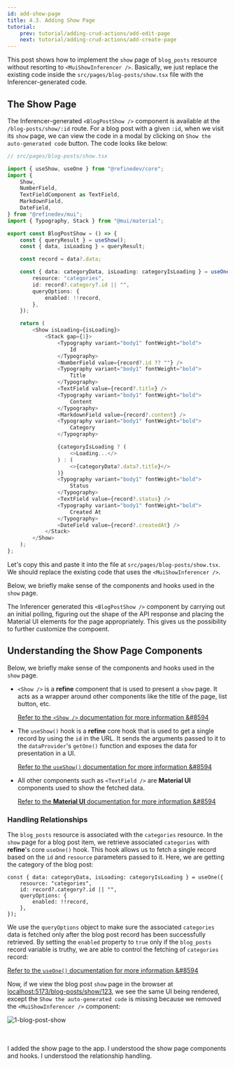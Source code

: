 ```yaml
---
id: add-show-page
title: 4.3. Adding Show Page
tutorial:
    prev: tutorial/adding-crud-actions/add-edit-page
    next: tutorial/adding-crud-actions/add-create-page
---
```


This post shows how to implement the `show` page of `blog_posts` resource without resorting to `<MuiShowInferencer />`. Basically, we just replace the existing code inside the `src/pages/blog-posts/show.tsx` file with the Inferencer-generated code.


## The Show Page

The Inferencer-generated `<BlogPostShow />` component is available at the `/blog-posts/show/:id` route. For a blog post with a given `:id`, when we visit its `show` page, we can view the code in a modal by clicking on `Show the auto-generated code` button. The code looks like below:

```TypeScript
// src/pages/blog-posts/show.tsx

import { useShow, useOne } from "@refinedev/core";
import {
    Show,
    NumberField,
    TextFieldComponent as TextField,
    MarkdownField,
    DateField,
} from "@refinedev/mui";
import { Typography, Stack } from "@mui/material";

export const BlogPostShow = () => {
    const { queryResult } = useShow();
    const { data, isLoading } = queryResult;

    const record = data?.data;

    const { data: categoryData, isLoading: categoryIsLoading } = useOne({
        resource: "categories",
        id: record?.category?.id || "",
        queryOptions: {
            enabled: !!record,
        },
    });

    return (
        <Show isLoading={isLoading}>
            <Stack gap={1}>
                <Typography variant="body1" fontWeight="bold">
                    Id
                </Typography>
                <NumberField value={record?.id ?? ""} />
                <Typography variant="body1" fontWeight="bold">
                    Title
                </Typography>
                <TextField value={record?.title} />
                <Typography variant="body1" fontWeight="bold">
                    Content
                </Typography>
                <MarkdownField value={record?.content} />
                <Typography variant="body1" fontWeight="bold">
                    Category
                </Typography>

                {categoryIsLoading ? (
                    <>Loading...</>
                ) : (
                    <>{categoryData?.data?.title}</>
                )}
                <Typography variant="body1" fontWeight="bold">
                    Status
                </Typography>
                <TextField value={record?.status} />
                <Typography variant="body1" fontWeight="bold">
                    Created At
                </Typography>
                <DateField value={record?.createdAt} />
            </Stack>
        </Show>
    );
};
```

Let's copy this and paste it into the file at `src/pages/blog-posts/show.tsx`. We should replace the existing code that uses the `<MuiShowInferencer />`.

Below, we briefly make sense of the components and hooks used in the `show` page.

The Inferencer generated this `<BlogPostShow />` component by carrying out an initial polling, figuring out the shape of the API response and placing the Material UI elements for the page appropriately. This gives us the possibility to further customize the compoent.


## Understanding the Show Page Components

Below, we briefly make sense of the components and hooks used in the `show` page.

-   `<Show />` is a **refine** component that is used to present a `show` page. It acts as a wrapper around other components like the title of the page, list button, etc.

    [Refer to the `<Show />` documentation for more information &#8594](/docs/api-reference/mui/components/basic-views/show/)

-   The `useShow()` hook is a **refine** core hook that is used to get a single record by using the `id` in the URL. It sends the arguments passed to it to the `dataProvider`'s `getOne()` function and exposes the data for presentation in a UI.

    [Refer to the `useShow()` documentation for more information &#8594](/docs/api-reference/core/hooks/show/useShow/)

-   All other components such as `<TextField />` are **Material UI** components used to show the fetched data.

    [Refer to the **Material UI** documentation for more information &#8594](https://mui.com/)


### Handling Relationships

The `blog_posts` resource is associated with the `categories` resource. In the `show` page for a blog post item, we retrieve associated `categories` with **refine**'s core `useOne()` hook. This hook allows us to fetch a single record based on the `id` and `resource` parameters passed to it. Here, we are getting the category of the blog post:

```tsx
const { data: categoryData, isLoading: categoryIsLoading } = useOne({
    resource: "categories",
    id: record?.category?.id || "",
    queryOptions: {
        enabled: !!record,
    },
});
```

We use the `queryOptions` object to make sure the associated `categories` data is fetched only after the blog post record has been successfully retrieved. By setting the `enabled` property to `true` only if the `blog_posts` record variable is truthy, we are able to control the fetching of `categories` record:

[Refer to the `useOne()` documentation for more information &#8594](/docs/api-reference/core/hooks/data/useOne/)

Now, if we view the blog post `show` page in the browser at <a href="http://localhost:5173/blog-posts/show/123" rel="noopener noreferrer nofollow">localhost:5173/blog-posts/show/123</a>, we see the same UI being rendered, except the `Show the auto-generated code` is missing because we removed the `<MuiShowInferencer />` component:

![1-blog-post-show](https://imgbox.com/UC3BP4fY)

<br/>
<br/>

<Checklist>

<ChecklistItem id="add-show-page-mui">
I added the show page to the app.
</ChecklistItem>
<ChecklistItem id="add-show-page-mui-2">
I understood the show page components and hooks.
</ChecklistItem>
<ChecklistItem id="add-show-page-mui-3">
I understood the relationship handling.
</ChecklistItem>

</Checklist>
